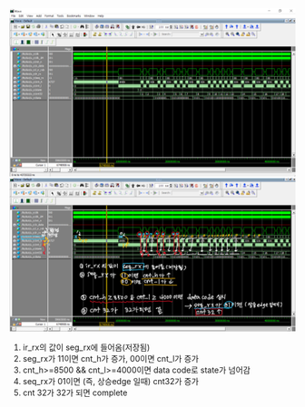 ![](https://github.com/jiwonryu/Logic/blob/master/Practice09/Practice09_wave.png)
![](https://github.com/jiwonryu/Logic/blob/master/Practice09/Practice09_wave_%EC%84%A4%EB%AA%85.png)

1. ir_rx의 값이 seg_rx에 들어옴(저장됨)
2. seg_rx가 11이면 cnt_h가 증가, 00이면 cnt_l가 증가
3. cnt_h>=8500 && cnt_l>=4000이면 data code로 state가 넘어감 
4. seq_rx가 01이면 (즉, 상승edge 일때) cnt32가 증가
5. cnt 32가 32가 되면 complete
<!--stackedit_data:
eyJoaXN0b3J5IjpbMzkwODU5NTQzLDQ2NDQxNzExMV19
-->